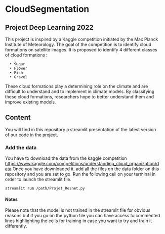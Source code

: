 # CloudSegmentation
## Project Deep Learning 2022 ##


This project is inspired by a Kaggle competition initiated
by the Max Planck Institute of Meteorology. The goal of
the competition is to identify cloud formations on satellite
images. It is proposed to identify 4 different classes of cloud
formations :

~~~
  • Sugar
  • Flower
  • Fish
  • Gravel
 ~~~
These cloud formations play a determining role on the climate and are difficult to understand and to implement in
climate models. By classifying these cloud formations, researchers hope to better understand them and improve existing models.

## Content ##

You will find in this repository a streamlit presentation of the latest version of our code in the project. 

### Add the data ###

You have to download the data from the kaggle competition https://www.kaggle.com/competitions/understanding_cloud_organization/data
Once you have downloaded it, add all the files on the data folder on this repository and you are set to go. Run the following cell on your terminal in order to launch the streamlit file.

~~~
streamlit run /path/Projet_Resnet.py
~~~

#### Notes ####
Please note that the model is not trained in the streamlit file for obvious reasons but if you go on the python file you can have access to commented lines highlighting the cells for training in case you want to try and train it differently.

